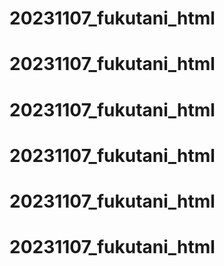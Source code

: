 # 20231107_fukutani_html
# 20231107_fukutani_html
# 20231107_fukutani_html
# 20231107_fukutani_html
# 20231107_fukutani_html
# 20231107_fukutani_html
